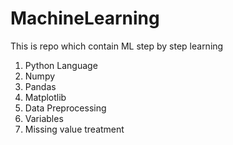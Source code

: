 # MachineLearning
This is repo which contain ML step by step learning
1. Python Language
2. Numpy
3. Pandas
4. Matplotlib
5. Data Preprocessing
6. Variables
7. Missing value treatment
